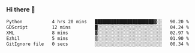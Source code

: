 ### Hi there 👋

<!--START_SECTION:waka-->

```txt
Python           4 hrs 20 mins   ██████████████████████▓░░   90.20 %
GDScript         12 mins         █░░░░░░░░░░░░░░░░░░░░░░░░   04.24 %
XML              8 mins          ▓░░░░░░░░░░░░░░░░░░░░░░░░   02.97 %
Ezhil            5 mins          ▒░░░░░░░░░░░░░░░░░░░░░░░░   01.90 %
GitIgnore file   0 secs          ░░░░░░░░░░░░░░░░░░░░░░░░░   00.34 %
```

<!--END_SECTION:waka-->

<!--
**Jonas-VanHaeken/Jonas-VanHaeken** is a ✨ _special_ ✨ repository because its `README.md` (this file) appears on your GitHub profile.

Here are some ideas to get you started:

- 🔭 I’m currently working on ...
- 🌱 I’m currently learning ...
- 👯 I’m looking to collaborate on ...
- 🤔 I’m looking for help with ...
- 💬 Ask me about ...
- 📫 How to reach me: ...
- 😄 Pronouns: ...
- ⚡ Fun fact: ...
-->
